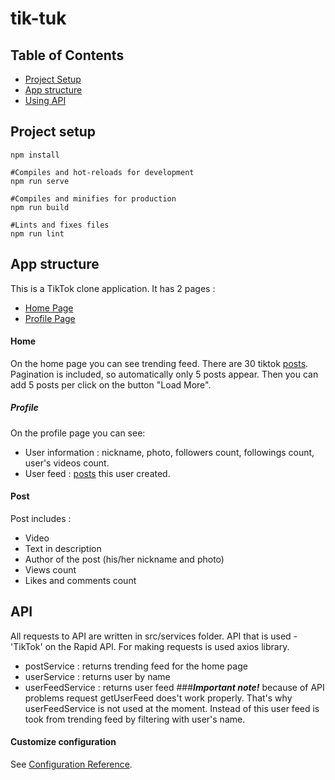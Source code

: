 # tik-tuk


## Table of Contents
* [Project Setup](#project-setup)
* [App structure](#app-structure)
* [Using API](#api)

## Project setup
```
npm install

#Compiles and hot-reloads for development
npm run serve

#Compiles and minifies for production
npm run build

#Lints and fixes files
npm run lint
```

## App structure
This is a TikTok clone application. It has 2 pages : 
* [Home Page](#home)
* [Profile Page](#profile)

#### Home
On the home page you can see trending feed. There are 30 tiktok [posts](#post).
Pagination is included, so automatically only 5 posts appear. 
Then you can add 5 posts per click on the button "Load More".

##### Profile
On the profile page you can see:
* User information : nickname, photo, followers count, followings count, user's videos count.
* User feed : [posts](#post) this user created.


#### Post
Post includes :
 - Video
 - Text in description
 - Author of the post (his/her nickname and photo)
 - Views count
 - Likes and comments count


## API
All requests to API are written in src/services folder.
API that is used - 'TikTok' on the Rapid API.
For making requests is used axios library.
* postService : returns trending feed for the home page
* userService : returns user by name
* userFeedService : returns user feed
###***Important note!*** 
because of API problems request getUserFeed does't work properly. That's why userFeedService is not used at the moment. 
Instead of this user feed is took from trending feed by filtering with user's name.


#### Customize configuration
See [Configuration Reference](https://cli.vuejs.org/config/).
